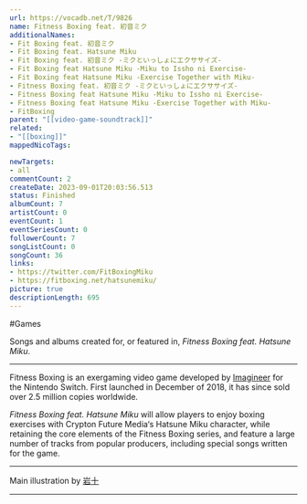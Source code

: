 ```yaml
---
url: https://vocadb.net/T/9826
name: Fitness Boxing feat. 初音ミク
additionalNames: 
- Fit Boxing feat. 初音ミク
- Fit Boxing feat. Hatsune Miku
- Fit Boxing feat. 初音ミク -ミクといっしょにエクササイズ-
- Fit Boxing feat Hatsune Miku -Miku to Issho ni Exercise-
- Fit Boxing feat Hatsune Miku -Exercise Together with Miku-
- Fitness Boxing feat. 初音ミク -ミクといっしょにエクササイズ-
- Fitness Boxing feat Hatsune Miku -Miku to Issho ni Exercise-
- Fitness Boxing feat Hatsune Miku -Exercise Together with Miku-
- FitBoxing
parent: "[[video-game-soundtrack]]"
related:
- "[[boxing]]"
mappedNicoTags:

newTargets:
- all
commentCount: 2
createDate: 2023-09-01T20:03:56.513
status: Finished
albumCount: 7
artistCount: 0
eventCount: 1
eventSeriesCount: 0
followerCount: 7
songListCount: 0
songCount: 36
links: 
- https://twitter.com/FitBoxingMiku
- https://fitboxing.net/hatsunemiku/
picture: true
descriptionLength: 695
---
```


#Games

Songs and albums created for, or featured in, *Fitness Boxing feat. Hatsune Miku*.

---
Fitness Boxing is an exergaming video game developed by [Imagineer](https://en.wikipedia.org/wiki/Imagineer_(Japanese_company)) for the Nintendo Switch. First launched in December of 2018, it has since sold over 2.5 million copies worldwide.

*Fitness Boxing feat. Hatsune Miku* will allow players to enjoy boxing exercises with Crypton Future Media‘s Hatsune Miku character, while retaining the core elements of the Fitness Boxing series, and feature a large number of tracks from popular producers, including special songs written for the game.

---
Main illustration by [岩十](https://vocadb.net/Ar/100845)

---

